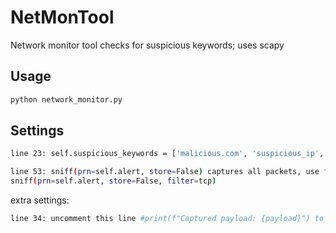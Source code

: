 # NetMonTool
Network monitor tool checks for suspicious keywords; uses scapy

## Usage
```bash
python network_monitor.py
```

## Settings
```bash
line 23: self.suspicious_keywords = ['malicious.com', 'suspicious_ip', 'localhost', 'any ip address', 'any key word'] - this is your list for keywords, websites, a sort of no-no list...
```

```bash
line 53: sniff(prn=self.alert, store=False) captures all packets, use filters to capture ip/tcp/udp/icmp/arp/etc...
sniff(prn=self.alert, store=False, filter=tcp)
```
  extra settings:
  ```bash
  line 34: uncomment this line #print(f"Captured payload: {payload}") to have a live view similar to wireshark
  ```
